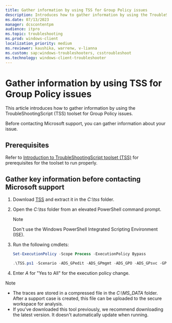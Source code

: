 ```yaml
---
title: Gather information by using TSS for Group Policy issues
description: Introduces how to gather information by using the TroubleShootingScript (TSS) toolset for Group Policy issues.
ms.date: 07/13/2023
manager: dcscontentpm
audience: itpro
ms.topic: troubleshooting
ms.prod: windows-client
localization_priority: medium
ms.reviewer: kaushika, warrenw, v-lianna
ms.custom: sap:windows-troubleshooters, csstroubleshoot
ms.technology: windows-client-troubleshooter
---
```

# Gather information by using TSS for Group Policy issues

This article introduces how to gather information by using the TroubleShootingScript (TSS) toolset for Group Policy issues.

Before contacting Microsoft support, you can gather information about your issue.

## Prerequisites

Refer to [Introduction to TroubleShootingScript toolset (TSS)](introduction-to-troubleshootingscript-toolset-tss.md#prerequisites) for prerequisites for the toolset to run properly.

## Gather key information before contacting Microsoft support

1. Download [TSS](https://aka.ms/getTSS) and extract it in the *C:\\tss* folder.
2. Open the *C:\\tss* folder from an elevated PowerShell command prompt.  
    > [!NOTE]
    > Don't use the Windows PowerShell Integrated Scripting Environment (ISE).
3. Run the following cmdlets:

    ```powershell
    Set-ExecutionPolicy -Scope Process -ExecutionPolicy Bypass
    ```

    ```powershell
    .\TSS.ps1 -Scenario -ADS_GPedit -ADS_GPmgmt -ADS_GPO -ADS_GPsvc -GPresult Both
    ```

4. Enter *A* for "Yes to All" for the execution policy change.

> [!NOTE]
>
> - The traces are stored in a compressed file in the *C:\\MS_DATA* folder. After a support case is created, this file can be uploaded to the secure workspace for analysis.
> - If you've downloaded this tool previously, we recommend downloading the latest version. It doesn't automatically update when running.
